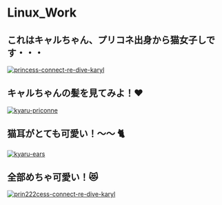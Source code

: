 # Linux_Work

## これはキャルちゃん、プリコネ出身から猫女子しです・・・

<a href="https://ibb.co/sHNJ3jc"><img src="https://i.ibb.co/DpvgK4m/princess-connect-re-dive-karyl.gif" alt="princess-connect-re-dive-karyl" border="0"></a>

## キャルちゃんの髪を見てみよ！:heart:

<a href="https://ibb.co/NS8Zkw2"><img src="https://i.ibb.co/HdWnMmT/kyaru-priconne.gif" alt="kyaru-priconne" class="center"></a>

## 猫耳がとても可愛い！〜〜 :cat2:

<a href="https://ibb.co/2Mt0y8t"><img src="https://i.ibb.co/T08DkK8/ezgif-com-gif-maker.gif" alt="kyaru-ears" border="0"></a>

## 全部めちゃ可愛い！:heart_eyes_cat:

<a href="https://imgbb.com/"><img src="https://i.ibb.co/h8qHDPF/prin222cess-connect-re-dive-karyl.gif" alt="prin222cess-connect-re-dive-karyl" border="0"></a>
